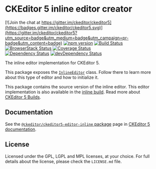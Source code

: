 CKEditor 5 inline editor creator
========================================

[![Join the chat at https://gitter.im/ckeditor/ckeditor5](https://badges.gitter.im/ckeditor/ckeditor5.svg)](https://gitter.im/ckeditor/ckeditor5?utm_source=badge&utm_medium=badge&utm_campaign=pr-badge&utm_content=badge)
[![npm version](https://badge.fury.io/js/%40ckeditor%2Fckeditor5-editor-inline.svg)](https://www.npmjs.com/package/@ckeditor/ckeditor5-editor-inline)
[![Build Status](https://travis-ci.org/ckeditor/ckeditor5-editor-inline.svg?branch=master)](https://travis-ci.org/ckeditor/ckeditor5-editor-inline)
[![BrowserStack Status](https://www.browserstack.com/automate/badge.svg?badge_key=d3hvenZqQVZERFQ5d09FWXdyT0ozVXhLaVltRFRjTTUyZGpvQWNmWVhUUT0tLUZqNlJ1YWRUd0RvdEVOaEptM1B2Q0E9PQ==--c9d3dee40b9b4471ff3fb516d9ecf8d09292c7e0)](https://www.browserstack.com/automate/public-build/d3hvenZqQVZERFQ5d09FWXdyT0ozVXhLaVltRFRjTTUyZGpvQWNmWVhUUT0tLUZqNlJ1YWRUd0RvdEVOaEptM1B2Q0E9PQ==--c9d3dee40b9b4471ff3fb516d9ecf8d09292c7e0)
[![Coverage Status](https://coveralls.io/repos/github/ckeditor/ckeditor5-editor-inline/badge.svg?branch=master)](https://coveralls.io/github/ckeditor/ckeditor5-editor-inline?branch=master)
<br>
[![Dependency Status](https://david-dm.org/ckeditor/ckeditor5-editor-inline/status.svg)](https://david-dm.org/ckeditor/ckeditor5-editor-inline)
[![devDependency Status](https://david-dm.org/ckeditor/ckeditor5-editor-inline/dev-status.svg)](https://david-dm.org/ckeditor/ckeditor5-editor-inline?type=dev)

The inline editor implementation for CKEditor 5.

This package exposes the [`InlineEditor`](https://docs.ckeditor.com/ckeditor5/latest/api/module_editor-inline_inlineeditor-InlineEditor.html) class. Follow there to learn more about this type of editor and how to initialize it.

This package contains the source version of the inline editor. This editor implementation is also available in the [inline build](https://www.npmjs.com/package/@ckeditor/ckeditor5-build-inline). Read more about [CKEditor 5 Builds](https://docs.ckeditor.com/ckeditor5/latest/builds/index.html).

## Documentation

See the [`@ckeditor/ckeditor5-editor-inline` package](https://docs.ckeditor.com/ckeditor5/latest/api/editor-inline.html) page in [CKEditor 5 documentation](https://docs.ckeditor.com/ckeditor5/latest/).

## License

Licensed under the GPL, LGPL and MPL licenses, at your choice. For full details about the license, please check the `LICENSE.md` file.
